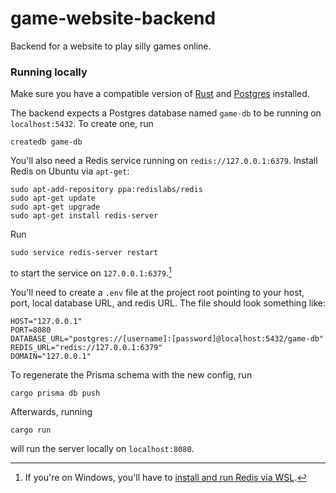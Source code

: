 # game-website-backend

Backend for a website to play silly games online.

### Running locally
Make sure you have a compatible version of [Rust](https://www.rust-lang.org/tools/install) and
[Postgres](https://www.postgresql.org/download/) installed.

The backend expects a Postgres database named `game-db` to be running on `localhost:5432`. To create one, run
```shell
createdb game-db
```

You'll also need a Redis service running on `redis://127.0.0.1:6379`. Install Redis on Ubuntu via `apt-get`:
```shell
sudo apt-add-repository ppa:redislabs/redis
sudo apt-get update
sudo apt-get upgrade
sudo apt-get install redis-server
```
Run
```shell
sudo service redis-server restart
```
to start the service on `127.0.0.1:6379`.[^1]

[^1]: If you're on Windows, you'll have to [install and run Redis via WSL](https://developer.redis.com/create/windows/).

You'll need to create a `.env` file at the project root pointing to your host, port, local database URL, and redis URL.
The file should look something like:
```
HOST="127.0.0.1"
PORT=8080
DATABASE_URL="postgres://[username]:[password]@localhost:5432/game-db"
REDIS_URL="redis://127.0.0.1:6379"
DOMAIN="127.0.0.1"
```
To regenerate the Prisma schema with the new config, run
```shell
cargo prisma db push
```

Afterwards, running
```shell
cargo run
```
will run the server locally on `localhost:8080`.
